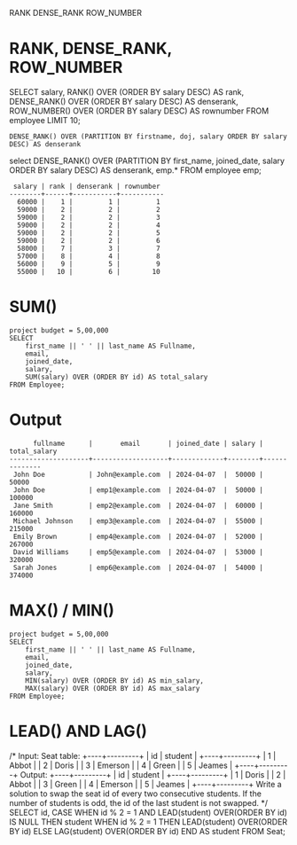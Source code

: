 RANK
DENSE_RANK
ROW_NUMBER

# RANK, DENSE_RANK, ROW_NUMBER
SELECT salary,
RANK() OVER (ORDER BY salary DESC) AS rank,
DENSE_RANK() OVER (ORDER BY salary DESC) AS denserank,
ROW_NUMBER() OVER (ORDER BY salary DESC) AS rownumber
FROM employee
LIMIT 10;

`DENSE_RANK() OVER (PARTITION BY firstname, doj, salary ORDER BY salary DESC) AS denserank`

select 
    DENSE_RANK() OVER (PARTITION BY first_name, joined_date, salary ORDER BY salary DESC) AS denserank,
    emp.*
FROM employee emp;

```
 salary | rank | denserank | rownumber
--------+------+-----------+-----------
  60000 |    1 |         1 |         1
  59000 |    2 |         2 |         2
  59000 |    2 |         2 |         3
  59000 |    2 |         2 |         4
  59000 |    2 |         2 |         5
  59000 |    2 |         2 |         6
  58000 |    7 |         3 |         7
  57000 |    8 |         4 |         8
  56000 |    9 |         5 |         9
  55000 |   10 |         6 |        10
```

# SUM()
```
project budget = 5,00,000
SELECT 
    first_name || ' ' || last_name AS Fullname,
    email,
    joined_date,
    salary,
    SUM(salary) OVER (ORDER BY id) AS total_salary 
FROM Employee;
```

# Output
```
      fullname      |       email       | joined_date | salary | total_salary
--------------------+-------------------+-------------+--------+--------------
 John Doe           | John@example.com  | 2024-04-07  |  50000 |        50000
 John Doe           | emp1@example.com  | 2024-04-07  |  50000 |       100000
 Jane Smith         | emp2@example.com  | 2024-04-07  |  60000 |       160000
 Michael Johnson    | emp3@example.com  | 2024-04-07  |  55000 |       215000
 Emily Brown        | emp4@example.com  | 2024-04-07  |  52000 |       267000
 David Williams     | emp5@example.com  | 2024-04-07  |  53000 |       320000
 Sarah Jones        | emp6@example.com  | 2024-04-07  |  54000 |       374000
```

# MAX() / MIN()
```
project budget = 5,00,000
SELECT 
    first_name || ' ' || last_name AS Fullname,
    email,
    joined_date,
    salary,
    MIN(salary) OVER (ORDER BY id) AS min_salary,
    MAX(salary) OVER (ORDER BY id) AS max_salary 
FROM Employee;
```

# LEAD() AND LAG()

/*
Input: 
Seat table:
+----+---------+
| id | student |
+----+---------+
| 1  | Abbot   |
| 2  | Doris   |
| 3  | Emerson |
| 4  | Green   |
| 5  | Jeames  |
+----+---------+
Output: 
+----+---------+
| id | student |
+----+---------+
| 1  | Doris   |
| 2  | Abbot   |
| 3  | Green   |
| 4  | Emerson |
| 5  | Jeames  |
+----+---------+
Write a solution to swap the seat id of every two consecutive students. If the number of students is odd, the id of the last student is not swapped.
*/
SELECT
    id,
    CASE
        WHEN id % 2 = 1 AND LEAD(student) OVER(ORDER BY id) IS NULL THEN student
        WHEN id % 2 = 1 THEN LEAD(student) OVER(ORDER BY id)
        ELSE LAG(student) OVER(ORDER BY id)
    END AS student
FROM Seat;